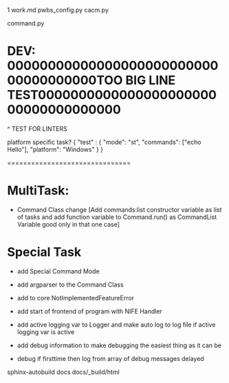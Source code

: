 1
work.md
pwbs_config.py
cacm.py

command.py




# DEV: 0000000000000000000000000000000000000TOO BIG LINE TEST000000000000000000000000000000000000

^ TEST FOR LINTERS

platform specific task?
{
    "test" : {
        "mode": "st",
        "commands": ["echo Hello"],
        "platform": "Windows"
    }
}

===============================

# MultiTask:
* Command Class change [Add commands:list constructor variable as list of tasks
    and add function variable to Command.run() as CommandList Variable good only in that one case]
# Special Task
* add Special Command Mode


* add argparser to the Command Class
* add to core NotImplementedFeatureError
* add start of frontend of program with NIFE Handler

* add active logging var to Logger and make auto log to log file if active logging var is active

* add debug information to make debugging the easiest thing as it can be

* debug if firsttime then log from array of debug messages delayed


sphinx-autobuild docs docs/_build/html